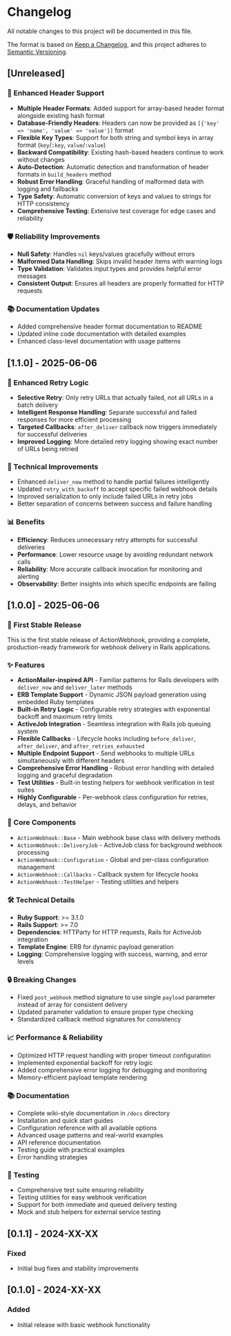 # Changelog

All notable changes to this project will be documented in this file.

The format is based on [Keep a Changelog](https://keepachangelog.com/en/1.0.0/),
and this project adheres to [Semantic Versioning](https://semver.org/spec/v2.0.0.html).

## [Unreleased]

### 🔗 Enhanced Header Support

- **Multiple Header Formats**: Added support for array-based header format alongside existing hash format
- **Database-Friendly Headers**: Headers can now be provided as `[{'key' => 'name', 'value' => 'value'}]` format
- **Flexible Key Types**: Support for both string and symbol keys in array format (`key`/`:key`, `value`/`:value`)
- **Backward Compatibility**: Existing hash-based headers continue to work without changes
- **Auto-Detection**: Automatic detection and transformation of header formats in `build_headers` method
- **Robust Error Handling**: Graceful handling of malformed data with logging and fallbacks
- **Type Safety**: Automatic conversion of keys and values to strings for HTTP consistency
- **Comprehensive Testing**: Extensive test coverage for edge cases and reliability

### 🛡️ Reliability Improvements

- **Null Safety**: Handles `nil` keys/values gracefully without errors
- **Malformed Data Handling**: Skips invalid header items with warning logs
- **Type Validation**: Validates input types and provides helpful error messages
- **Consistent Output**: Ensures all headers are properly formatted for HTTP requests

### 📚 Documentation Updates

- Added comprehensive header format documentation to README
- Updated inline code documentation with detailed examples
- Enhanced class-level documentation with usage patterns

## [1.1.0] - 2025-06-06

### 🚀 Enhanced Retry Logic

- **Selective Retry**: Only retry URLs that actually failed, not all URLs in a batch delivery
- **Intelligent Response Handling**: Separate successful and failed responses for more efficient processing
- **Targeted Callbacks**: `after_deliver` callback now triggers immediately for successful deliveries
- **Improved Logging**: More detailed retry logging showing exact number of URLs being retried

### 🔧 Technical Improvements

- Enhanced `deliver_now` method to handle partial failures intelligently
- Updated `retry_with_backoff` to accept specific failed webhook details
- Improved serialization to only include failed URLs in retry jobs
- Better separation of concerns between success and failure handling

### 📊 Benefits

- **Efficiency**: Reduces unnecessary retry attempts for successful deliveries
- **Performance**: Lower resource usage by avoiding redundant network calls
- **Reliability**: More accurate callback invocation for monitoring and alerting
- **Observability**: Better insights into which specific endpoints are failing

## [1.0.0] - 2025-06-06

### 🎉 First Stable Release

This is the first stable release of ActionWebhook, providing a complete, production-ready framework for webhook delivery in Rails applications.

### ✨ Features

- **ActionMailer-inspired API** - Familiar patterns for Rails developers with `deliver_now` and `deliver_later` methods
- **ERB Template Support** - Dynamic JSON payload generation using embedded Ruby templates
- **Built-in Retry Logic** - Configurable retry strategies with exponential backoff and maximum retry limits
- **ActiveJob Integration** - Seamless integration with Rails job queuing system
- **Flexible Callbacks** - Lifecycle hooks including `before_deliver`, `after_deliver`, and `after_retries_exhausted`
- **Multiple Endpoint Support** - Send webhooks to multiple URLs simultaneously with different headers
- **Comprehensive Error Handling** - Robust error handling with detailed logging and graceful degradation
- **Test Utilities** - Built-in testing helpers for webhook verification in test suites
- **Highly Configurable** - Per-webhook class configuration for retries, delays, and behavior

### 🔧 Core Components

- `ActionWebhook::Base` - Main webhook base class with delivery methods
- `ActionWebhook::DeliveryJob` - ActiveJob class for background webhook processing
- `ActionWebhook::Configuration` - Global and per-class configuration management
- `ActionWebhook::Callbacks` - Callback system for lifecycle hooks
- `ActionWebhook::TestHelper` - Testing utilities and helpers

### 🛠️ Technical Details

- **Ruby Support**: >= 3.1.0
- **Rails Support**: >= 7.0
- **Dependencies**: HTTParty for HTTP requests, Rails for ActiveJob integration
- **Template Engine**: ERB for dynamic payload generation
- **Logging**: Comprehensive logging with success, warning, and error levels

### 🔒 Breaking Changes

- Fixed `post_webhook` method signature to use single `payload` parameter instead of array for consistent delivery
- Updated parameter validation to ensure proper type checking
- Standardized callback method signatures for consistency

### 📈 Performance & Reliability

- Optimized HTTP request handling with proper timeout configuration
- Implemented exponential backoff for retry logic
- Added comprehensive error logging for debugging and monitoring
- Memory-efficient payload template rendering

### 📚 Documentation

- Complete wiki-style documentation in `/docs` directory
- Installation and quick start guides
- Configuration reference with all available options
- Advanced usage patterns and real-world examples
- API reference documentation
- Testing guide with practical examples
- Error handling strategies

### 🧪 Testing

- Comprehensive test suite ensuring reliability
- Testing utilities for easy webhook verification
- Support for both immediate and queued delivery testing
- Mock and stub helpers for external service testing

## [0.1.1] - 2024-XX-XX

### Fixed
- Initial bug fixes and stability improvements

## [0.1.0] - 2024-XX-XX

### Added
- Initial release with basic webhook functionality
